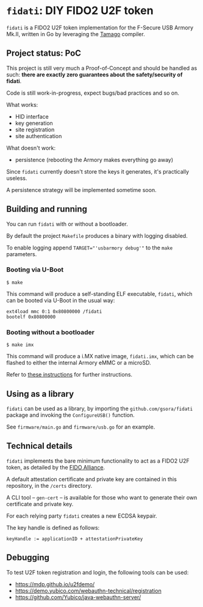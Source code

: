 # `fidati`: DIY FIDO2 U2F token

`fidati` is a FIDO2 U2F token implementation for the F-Secure USB Armory Mk.II, written in Go by leveraging the [Tamago](https://github.com/f-secure-foundry/tamago) compiler.

## Project status: **PoC**

This project is still very much a Proof-of-Concept and should be handled as such: **there are exactly zero guarantees about the safety/security of fidati**.

Code is still work-in-progress, expect bugs/bad practices and so on.

What works:
 - HID interface
 - key generation
 - site registration
 - site authentication

What doesn't work:
- persistence (rebooting the Armory makes everything go away)

Since `fidati` currently doesn't store the keys it generates, it's practically useless.

A persistence strategy will be implemented sometime soon.

## Building and running

You can run `fidati` with or without a bootloader.

By default the project `Makefile` produces a binary with logging disabled.

To enable logging append `TARGET="'usbarmory debug'"` to the `make` parameters.

### Booting via U-Boot

```
$ make
```

This command will produce a self-standing ELF executable, `fidati`, which can be booted via U-Boot in the usual way:

```
ext4load mmc 0:1 0x80800000 /fidati
bootelf 0x80800000
```

### Booting without a bootloader

```
$ make imx
```

This command will produce a i.MX native image, `fidati.imx`, which can be flashed to either the internal Armory eMMC or a microSD.

Refer to [these instructions](https://github.com/f-secure-foundry/usbarmory/wiki/Boot-Modes-(Mk-II)#flashing-imx-native-images) for further instructions.

## Using as a library

`fidati` can be used as a library, by importing the `github.com/gsora/fidati` package and invoking the `ConfigureUSB()` function.

See `firmware/main.go` and `firmware/usb.go` for an example.

## Technical details

`fidati` implements the bare minimum functionality to act as a FIDO2 U2F token, as detailed by the [FIDO Alliance](https://fidoalliance.org/specifications/download/).

A default attestation certificate and private key are contained in this repository, in the `/certs` directory.

A CLI tool &ndash; `gen-cert` &ndash; is available for those who want to generate their own certificate and private key.

For each relying party `fidati` creates a new ECDSA keypair.

The key handle is defined as follows:

```
keyHandle := applicationID + attestationPrivateKey
``` 

## Debugging

To test U2F token registration and login, the following tools can be used:
 - https://mdp.github.io/u2fdemo/
 - https://demo.yubico.com/webauthn-technical/registration
 - https://github.com/Yubico/java-webauthn-server/
